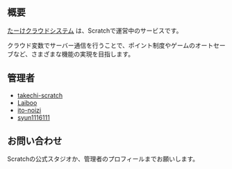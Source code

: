 ## 概要
[たーけクラウドシステム](https://scratch.mit.edu/studios/33110478/) は、Scratchで運営中のサービスです。

クラウド変数でサーバー通信を行うことで、ポイント制度やゲームのオートセーブなど、さまざまな機能の実現を目指します。

## 管理者
- [takechi-scratch](https://scratch.mit.edu/users/takechi-scratch/)
- [Laiboo](https://scratch.mit.edu/users/laiboo/)
- [ito-noizi](https://scratch.mit.edu/users/ito-noizi/)
- [syun1116111](https://scratch.mit.edu/users/syun1116111/)

## お問い合わせ
Scratchの公式スタジオか、管理者のプロフィールまでお願いします。
